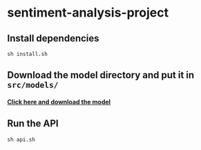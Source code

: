 # sentiment-analysis-project

## Install dependencies
`sh install.sh`

## Download the model directory and put it in `src/models/`
#### [Click here and download the model](https://drive.google.com/drive/folders/1dv8qM_hKqWGw21oWueogjXVNCzSiN5S_)

## Run the API
`sh api.sh`